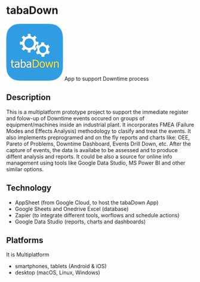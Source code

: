 # tabaDown
![tabaDown Logo](https://github.com/paulonegrao/tabadown/blob/master/images/tabaDown.png?raw=true)
App to support Downtime process 
## Description
This is a multiplatform prototype project to support the immediate register and folow-up of Downtime events occured on groups of equipment/machines inside an industrial plant.
It incorporates FMEA (Failure Modes and Effects Analysis) methodology to clasify and treat the events. It also implements preprogramed and on the fly reports and charts like: OEE, Pareto of Problems, Downtime Dashboard, Events Drill Down, etc.
After the capture of events, the data is availabe to be assessed and to produce diffent analysis and reports. It could be also a source for online info management using tools like Google Data Studio, MS Power BI and other similar options.
## Technology
* AppSheet (from Google Cloud, to host the tabaDown App)
* Google Sheets and Onedrive Excel (database)
* Zapier (to integrate different tools, worflows and schedule actions)
* Google Data Studio (reports, charts and dashboards)
## Platforms
It is Multiplatform
* smartphones, tablets (Android & iOS)
* desktop (macOS, Linux, Windows)
